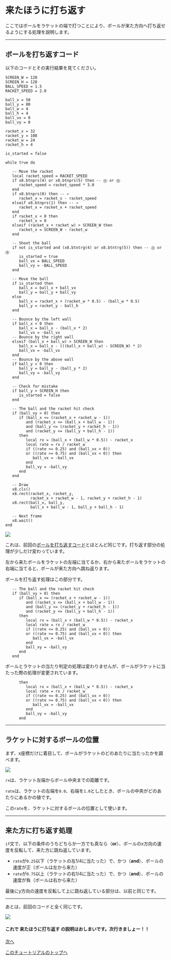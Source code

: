 # 来たほうに打ち返す

ここではボールをラケットの端で打つことにより、ボールが来た方向へ打ち返せるようにする処理を説明します。

---

## ボールを打ち返すコード

以下のコードとその実行結果を見てください。

```
SCREEN_W = 128
SCREEN_H = 128
BALL_SPEED = 1.5
RACKET_SPEED = 2.0

ball_x = 50
ball_y = 80
ball_w = 4
ball_h = 4
ball_vx = 0
ball_vy = 0

racket_x = 32
racket_y = 108
racket_w = 24
racket_h = 4

is_started = false

while true do

   -- Move the racket
   local racket_speed = RACKET_SPEED
   if x8.btnprs(4) or x8.btnprs(5) then -- Ⓐ or Ⓑ
      racket_speed = racket_speed * 3.0
   end
   if x8.btnprs(0) then -- ←
      racket_x = racket_x - racket_speed
   elseif x8.btnprs(1) then -- →
      racket_x = racket_x + racket_speed
   end
   if racket_x < 0 then
      racket_x = 0
   elseif (racket_x + racket_w) > SCREEN_W then
      racket_x = SCREEN_W - racket_w
   end

   -- Shoot the ball
   if not is_started and (x8.btntrg(4) or x8.btntrg(5)) then -- Ⓐ or Ⓑ
      is_started = true
      ball_vx = BALL_SPEED
      ball_vy = -BALL_SPEED
   end

   -- Move the ball
   if is_started then
      ball_x = ball_x + ball_vx
      ball_y = ball_y + ball_vy
   else
      ball_x = racket_x + (racket_w * 0.5) - (ball_w * 0.5)
      ball_y = racket_y - ball_h
   end

   -- Bounce by the left wall
   if ball_x < 0 then
      ball_x = ball_x - (ball_x * 2)
      ball_vx = -ball_vx
   -- Bounce by the right wall
   elseif (ball_x + ball_w) > SCREEN_W then
      ball_x = ball_x - (((ball_x + ball_w) - SCREEN_W) * 2)
      ball_vx = -ball_vx
   end
   -- Bounce by the above wall
   if ball_y < 0 then
      ball_y = ball_y - (ball_y * 2)
      ball_vy = -ball_vy
   end

   -- Check for mistake
   if ball_y > SCREEN_H then
      is_started = false
   end

   -- The ball and the racket hit check
   if (ball_vy > 0) then
      if (ball_x <= (racket_x + racket_w - 1))
         and (racket_x <= (ball_x + ball_w - 1))
         and (ball_y <= (racket_y + racket_h - 1))
         and (racket_y <= (ball_y + ball_h - 1))
      then
         local rx = (ball_x + (ball_w * 0.5)) - racket_x
         local rate = rx / racket_w
         if ((rate <= 0.25) and (ball_vx > 0))
         or ((rate >= 0.75) and (ball_vx < 0)) then
            ball_vx = -ball_vx
         end
         ball_vy = -ball_vy
      end
   end

   -- Draw
   x8.cls()
   x8.rect(racket_x, racket_y,
           racket_x + racket_w - 1, racket_y + racket_h - 1)
   x8.rect(ball_x, ball_y,
           ball_x + ball_w - 1, ball_y + ball_h - 1)

   -- Next frame
   x8.wait()
end
```

![](imgs/tutorial_01/x8_tuto_01_racket_hit_back.gif)

これは、前回の[ボールを打ち返すコード](tutorial_01_10.md)とほとんど同じです。打ち返す部分の処理が少しだけ変わっています。

左から来たボールをラケットの左端に当てるか、右から来たボールをラケットの右端に当てると、ボールが来た方向へ跳ね返ります。

ボールを打ち返す処理はこの部分です。

```
   -- The ball and the racket hit check
   if (ball_vy > 0) then
      if (ball_x <= (racket_x + racket_w - 1))
         and (racket_x <= (ball_x + ball_w - 1))
         and (ball_y <= (racket_y + racket_h - 1))
         and (racket_y <= (ball_y + ball_h - 1))
      then
         local rx = (ball_x + (ball_w * 0.5)) - racket_x
         local rate = rx / racket_w
         if ((rate <= 0.25) and (ball_vx > 0))
         or ((rate >= 0.75) and (ball_vx < 0)) then
            ball_vx = -ball_vx
         end
         ball_vy = -ball_vy
      end
   end
```

ボールとラケットの当たり判定の処理は変わりませんが、ボールがラケットに当たった際の処理が変更されています。

```
      then
         local rx = (ball_x + (ball_w * 0.5)) - racket_x
         local rate = rx / racket_w
         if ((rate <= 0.25) and (ball_vx > 0))
         or ((rate >= 0.75) and (ball_vx < 0)) then
            ball_vx = -ball_vx
         end
         ball_vy = -ball_vy
      end
```

---

## ラケットに対するボールの位置

まず、x座標だけに着目して、ボールがラケットのどのあたりに当たったかを調べます。

![](imgs/tutorial_01/x8_tuto_01_ball_racket_rate.png)

`rx`は、ラケット左端からボール中央までの距離です。

`rate`は、ラケットの左端を`0.0`、右端を`1.0`としたとき、ボールの中央がどのあたりにあるかの値です。

この`rate`を、ラケットに対するボールの位置として使います。

---

## 来た方に打ち返す処理

`if`文で、以下の条件のうちどちらか一方でも真なら（**or**）、ボールのx方向の速度を反転して、来た方に跳ね返しています。

- `rate`が`0.25`以下（ラケットの左1/4に当たった）で、かつ（**and**）、ボールの速度が正（ボールは左から来た）
- `rate`が`0.75`以上（ラケットの右1/4に当たった）で、かつ（**and**）、ボールの速度が負（ボールは右から来た）

最後にy方向の速度を反転して上に跳ね返している部分は、以前と同じです。

---

あとは、前回のコードと全く同じです。

![](imgs/tutorial_01/x8_tuto_01_racket_hit_back.gif)

#### これで **来たほうに打ち返す** の説明はおしまいです。次行きましょー！！

[次へ](tutorial_01_12.md)

[このチュートリアルのトップへ](tutorial_01.md)
